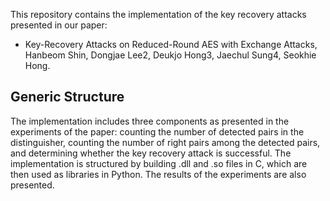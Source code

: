 This repository contains the implementation of the key recovery attacks presented in our paper:
- Key-Recovery Attacks on Reduced-Round AES with Exchange Attacks, Hanbeom Shin, Dongjae Lee2, Deukjo Hong3, Jaechul Sung4, Seokhie Hong.

## Generic Structure
The implementation includes three components as presented in the experiments of the paper: counting the number of detected pairs in the distinguisher, counting the number of right pairs among the detected pairs, and determining whether the key recovery attack is successful. The implementation is structured by building .dll and .so files in C, which are then used as libraries in Python. The results of the experiments are also presented.
